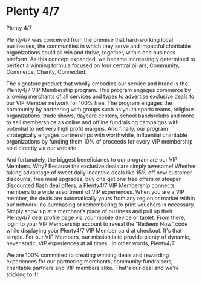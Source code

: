 # Plenty 4/7

Plenty 4/7

Plenty4/7 was conceived from the premise that hard-working local businesses, the communities in which they serve and impactful charitable organizations could all win and thrive, together, within one business platform. As this concept expanded, we became increasingly determined to perfect a winning formula focused on four central pillars; Community, Commerce, Charity, Connected.

The signature product that wholly embodies our service and brand is the Plenty4/7 VIP Membership program. This program engages commerce by allowing merchants of all services and types to advertise exclusive deals to our VIP Member network for 100% free. The program engages the community by partnering with groups such as youth sports teams, religious organizations, trade shows, daycare centers, school bands/clubs and more to sell memberships as online and offline fundraising campaigns with potential to net very high profit margins. And finally, our program strategically engages partnerships with worthwhile, influential charitable organizations by funding them 10% of proceeds for every VIP membership sold directly via our website.

And fortunately, the biggest beneficiaries to our program are our VIP Members. Why? Because the exclusive deals are simply awesome! Whether taking advantage of sweet daily incentive deals like 15% off new customer discounts, free meal upgrades, buy one get one free offers or steeper discounted flash deal offers, a Plenty4/7 VIP Membership connects members to a wide assortment of VIP experiences. When you are a VIP member, the deals are automatically yours from any region or market within our network; no purchasing or remembering to print vouchers is necessary. Simply show up at a merchant’s place of business and pull up their Plenty4/7 deal profile page via your mobile device or tablet. From there, login to your VIP Membership account to reveal the “Redeem Now” code while displaying your Plenty4/7 VIP Member card at checkout. It's that simple. For our VIP Members, our mission is to provide plenty of dynamic, never static, VIP experiences at all times...in other words, Plenty4/7.

We are 100% committed to creating winning deals and rewarding experiences for our partnering merchants, community fundraisers, charitable partners and VIP members alike. That's our deal and we're sticking to it!


